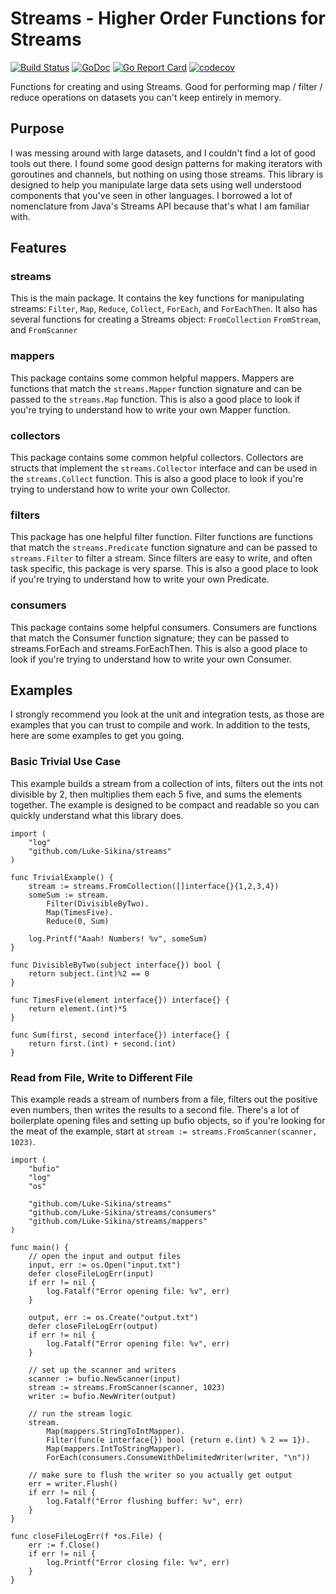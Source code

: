 # Streams - Higher Order Functions for Streams
[![Build Status](https://travis-ci.org/Luke-Sikina/streams.svg?branch=master)](https://travis-ci.org/Luke-Sikina/streams)
[![GoDoc](https://godoc.org/github.com/Luke-Sikina/streams?status.svg)](https://godoc.org/github.com/Luke-Sikina/streams)
[![Go Report Card](https://goreportcard.com/badge/github.com/Luke-Sikina/streams)](https://goreportcard.com/report/github.com/Luke-Sikina/streams)
[![codecov](https://codecov.io/gh/Luke-Sikina/streams/branch/master/graph/badge.svg)](https://codecov.io/gh/Luke-Sikina/streams)

Functions for creating and using Streams. Good for performing map / filter / reduce
operations on datasets you can't keep entirely in memory.

## Purpose
I was messing around with large datasets, and I couldn't find a lot of good tools out there.
I found some good design patterns for making iterators with goroutines and channels, but nothing
on using those streams. This library is designed to help you manipulate large data sets using
well understood components that you've seen in other languages.
I borrowed a lot of nomenclature from Java's Streams API because that's what I am familiar with.
## Features
### streams
This is the main package. It contains the key functions for manipulating streams:
`Filter`, `Map`, `Reduce`, `Collect`, `ForEach`, and `ForEachThen`. It also
has several functions for creating a Streams object: `FromCollection` `FromStream`,
and `FromScanner`

### mappers
This package contains some common helpful mappers. Mappers are functions that match
the `streams.Mapper` function signature and can be passed to the `streams.Map` function.
This is also a good place to look if you're trying to understand how to write
your own Mapper function.

### collectors
This package contains some common helpful collectors. Collectors are structs that
implement the `streams.Collector` interface and can be used in the `streams.Collect`
function. This is also a good place to look if you're trying to understand how to
write your own Collector.

### filters
This package has one helpful filter function. Filter functions are functions that
match the `streams.Predicate` function signature and can be passed to `streams.Filter`
to filter a stream. Since filters are easy to write, and often task specific, this
package is very sparse. This is also a good place to look if you're trying to understand
how to write your own Predicate.

### consumers
This package contains some helpful consumers. Consumers are functions that match the Consumer
function signature; they can be passed to streams.ForEach and streams.ForEachThen. This is
also a good place to look if you're trying to understand how to write your own Consumer.

## Examples
I strongly recommend you look at the unit and integration tests, as those are examples that
you can trust to compile and work. In addition to the tests, here are some examples to get you going.

### Basic Trivial Use Case
This example builds a stream from a collection of ints, filters out the ints not divisible by 2,
then multiplies them each 5 five, and sums the elements together. The example is designed to be compact
and readable so you can quickly understand what this library does.
``` Golang
import (
	"log"
	"github.com/Luke-Sikina/streams"
)

func TrivialExample() {
    stream := streams.FromCollection([]interface{}{1,2,3,4})
	someSum := stream.
		Filter(DivisibleByTwo).
		Map(TimesFive).
		Reduce(0, Sum)

	log.Printf("Aaah! Numbers! %v", someSum)
}

func DivisibleByTwo(subject interface{}) bool {
	return subject.(int)%2 == 0
}

func TimesFive(element interface{}) interface{} {
	return element.(int)*5
}

func Sum(first, second interface{}) interface{} {
	return first.(int) + second.(int)
}

```

### Read from File, Write to Different File
This example reads a stream of numbers from a file, filters out the positive even numbers, then writes the results
to a second file. There's a lot of boilerplate opening files and setting up bufio objects, so if you're looking
for the meat of the example, start at `stream := streams.FromScanner(scanner, 1023)`.
``` Golang
import (
	"bufio"
	"log"
	"os"

	"github.com/Luke-Sikina/streams"
	"github.com/Luke-Sikina/streams/consumers"
	"github.com/Luke-Sikina/streams/mappers"
)

func main() {
	// open the input and output files
	input, err := os.Open("input.txt")
	defer closeFileLogErr(input)
	if err != nil {
		log.Fatalf("Error opening file: %v", err)
	}

	output, err := os.Create("output.txt")
	defer closeFileLogErr(output)
	if err != nil {
		log.Fatalf("Error opening file: %v", err)
	}

	// set up the scanner and writers
	scanner := bufio.NewScanner(input)
	stream := streams.FromScanner(scanner, 1023)
	writer := bufio.NewWriter(output)

	// run the stream logic
	stream.
		Map(mappers.StringToIntMapper).
		Filter(func(e interface{}) bool {return e.(int) % 2 == 1}).
		Map(mappers.IntToStringMapper).
		ForEach(consumers.ConsumeWithDelimitedWriter(writer, "\n"))

	// make sure to flush the writer so you actually get output
	err = writer.Flush()
	if err != nil {
		log.Fatalf("Error flushing buffer: %v", err)
	}
}

func closeFileLogErr(f *os.File) {
	err := f.Close()
	if err != nil {
		log.Printf("Error closing file: %v", err)
	}
}
```